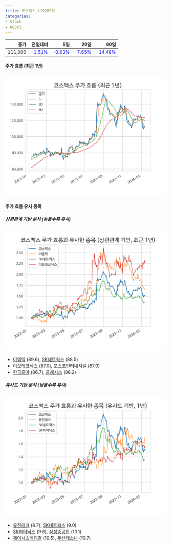 ```yaml
---
title: 코스맥스 (192820)
categories:
- Stock
- KOSPI
---
```


|종가|전일대비|5일|20일|60일|
|---:|-------:|--:|---:|---:|
|111,000|<span style="color: blue">-1.51%</span>|<span style="color: blue">-0.63%</span>|<span style="color: blue">-7.65%</span>|<span style="color: blue">-14.48%</span>|

<!-- more -->


#### 주가 흐름 (최근 1년)
![192820](/assets/images/stock/192820.png)


#### 주가 흐름 유사 종목


##### 상관관계 기반 분석 (높을수록 유사)
![192820](/assets/images/stock/192820_corr.png)
- [이엠텍](/091120/) (89.6), [SK네트웍스](/001740/) (88.5)
- [이오테크닉스](/039030/) (87.0), [포스코인터내셔널](/047050/) (87.0)
- [한국콜마](/161890/) (86.7), [클래시스](/214150/) (86.2)


##### 유사도 기반 분석 (낮을수록 유사)	
![192820](/assets/images/stock/192820_sim.png)
- [유진테크](/084370/) (8.7), [SK네트웍스](/001740/) (9.0)
- [SK하이닉스](/000660/) (9.8), [삼성중공업](/010140/) (10.1)
- [제이시스메디칼](/287410/) (10.5), [두산테스나](/131970/) (10.7)